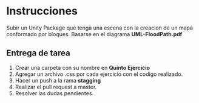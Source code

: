 # Instrucciones
Subir un Unity Package que tenga una escena con la creacion de un mapa conformado por bloques.
Basarse en el diagrama **UML-FloodPath.pdf**


## Entrega de tarea
1. Crear una carpeta con su nombre en **Quinto Ejercicio** 
2. Agregar un archivo .css por cada ejercicio con el codigo realizado.
3. Hacer un push a la rama **stagging**
4. Realizar el pull request a master.
5. Resolver las dudas pendientes.